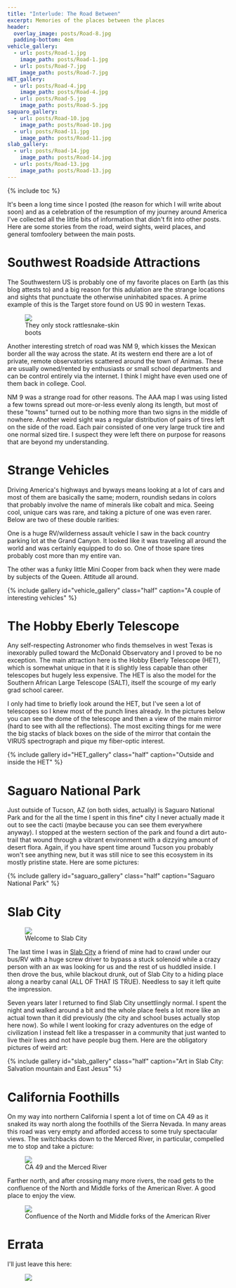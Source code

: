 ```yaml
---
title: "Interlude: The Road Between"
excerpt: Memories of the places between the places
header:
  overlay_image: posts/Road-8.jpg
  padding-bottom: 4em
vehicle_gallery:
  - url: posts/Road-1.jpg
    image_path: posts/Road-1.jpg
  - url: posts/Road-7.jpg
    image_path: posts/Road-7.jpg
HET_gallery:
  - url: posts/Road-4.jpg
    image_path: posts/Road-4.jpg
  - url: posts/Road-5.jpg
    image_path: posts/Road-5.jpg
saguaro_gallery:
  - url: posts/Road-10.jpg
    image_path: posts/Road-10.jpg
  - url: posts/Road-11.jpg
    image_path: posts/Road-11.jpg
slab_gallery:
  - url: posts/Road-14.jpg
    image_path: posts/Road-14.jpg
  - url: posts/Road-13.jpg
    image_path: posts/Road-13.jpg
---
```


{% include toc %} 

It's been a long time since I posted (the reason for which I will
write about soon) and as a celebration of the resumption of my journey
around America I've collected all the little bits of information that
didn't fit into other posts. Here are some stories from the road,
weird sights, weird places, and general tomfoolery between the main
posts.

# Southwest Roadside Attractions

The Southwestern US is probably one of my favorite places on Earth (as
this blog attests to) and a big reason for this adulation are the
strange locations and sights that punctuate the otherwise uninhabited
spaces. A prime example of this is the Target store found on US 90 in
western Texas.

<figure class="align-right" style="width:50%">
 <a href="{{ site.url }}{{ site.baseurl }}/images/posts/Road-2.jpg">
 <img src="{{ site.url }}{{ site.baseurl }}/images/posts/Road-2.jpg">
 </a>
 <figcaption>They only stock rattlesnake-skin boots</figcaption>
</figure>

Another interesting stretch of road was NM 9, which kisses the Mexican
border all the way across the state. At its western end there are a
lot of private, remote observatories scattered around the town of
Animas. These are usually owned/rented by enthusiasts or small school
departments and can be control entirely via the internet. I think I
might have even used one of them back in college. Cool.

NM 9 was a strange road for other reasons. The AAA map I was using
listed a few towns spread out more-or-less evenly along its length,
but most of these "towns" turned out to be nothing more than two signs
in the middle of nowhere. Another weird sight was a regular
distribution of pairs of tires left on the side of the road. Each pair
consisted of one very large truck tire and one normal sized tire. I
suspect they were left there on purpose for reasons that are beyond my
understanding.

# Strange Vehicles

Driving America's highways and byways means looking at a lot of cars
and most of them are basically the same; modern, roundish sedans in
colors that probably involve the name of minerals like cobalt and
mica. Seeing cool, unique cars was rare, and taking a picture of one
was even rarer. Below are two of these double rarities: 

One is a huge RV/wilderness assault vehicle I saw in the back country
parking lot at the Grand Canyon. It looked like it was traveling all
around the world and was certainly equipped to do so. One of those
spare tires probably cost more than my entire van. 

The other was a funky little Mini Cooper from back when they were made
by subjects of the Queen. Attitude all around.

{% include gallery id="vehicle_gallery" class="half" caption="A couple of interesting vehicles" %}

# The Hobby Eberly Telescope

Any self-respecting Astronomer who finds themselves in west Texas is
inexorably pulled toward the McDonald Observatory and I proved to be
no exception. The main attraction here is the Hobby Eberly Telescope
(HET), which is somewhat unique in that it is slightly less capable
than other telescopes but hugely less expensive. The HET is also the
model for the Southern African Large Telescope (SALT), itself the
scourge of my early grad school career.

I only had time to briefly look around the HET, but I've seen a lot of
telescopes so I knew most of the punch lines already. In the pictures
below you can see the dome of the telescope and then a view of the
main mirror (hard to see with all the reflections). The most exciting
things for me were the big stacks of black boxes on the side of the
mirror that contain the VIRUS spectrograph and pique my fiber-optic
interest.

{% include gallery id="HET_gallery" class="half" caption="Outside and inside the HET" %}

# Saguaro National Park

Just outside of Tucson, AZ (on both sides, actually) is Saguaro
National Park and for the all the time I spent in this fine* city I
never actually made it out to see the cacti (maybe because you can
see them everywhere anyway). I stopped at the western section of the
park and found a dirt auto-trail that wound through a vibrant
environment with a dizzying amount of desert flora. Again, if you have
spent time around Tucson you probably won't see anything new, but it
was still nice to see this ecosystem in its mostly pristine
state. Here are some pictures:

{% include gallery id="saguaro_gallery" class="half" caption="Saguaro National Park" %}

# Slab City

<figure class="align-right" style="width:35%">
 <a href="{{ site.url }}{{ site.baseurl }}/images/posts/Road-15.jpg">
 <img src="{{ site.url }}{{ site.baseurl }}/images/posts/Road-15.jpg">
 </a>
 <figcaption>Welcome to Slab City</figcaption>
</figure>

The last time I was in [Slab
City](https://en.wikipedia.org/wiki/Slab_City,_California) a friend of
mine had to crawl under our bus/RV with a huge screw driver to bypass
a stuck solenoid while a crazy person with an ax was looking for us
and the rest of us huddled inside. I then drove the bus, while
blackout drunk, out of Slab City to a hiding place along a nearby
canal (ALL OF THAT IS TRUE). Needless to say it left quite the
impression.

Seven years later I returned to find Slab City unsettlingly normal. I
spent the night and walked around a bit and the whole place feels a
lot more like an actual town than it did previously (the city and
school buses actually stop here now). So while I went looking for
crazy adventures on the edge of civilization I instead felt like a
trespasser in a community that just wanted to live their lives and not
have people bug them. Here are the obligatory pictures of weird art:

{% include gallery id="slab_gallery" class="half" caption="Art in Slab City: Salvation mountain and East Jesus" %}

# California Foothills

On my way into northern California I spent a lot of time on CA 49 as
it snaked its way north along the foothills of the Sierra Nevada. In
many areas this road was very empty and afforded access to some truly
spectacular views. The switchbacks down to the Merced River, in
particular, compelled me to stop and take a picture:

<figure class="align-center" style="width:100%">
 <a href="{{ site.url }}{{ site.baseurl }}/images/posts/Road-16.jpg">
 <img src="{{ site.url }}{{ site.baseurl }}/images/posts/Road-16.jpg">
 </a>
 <figcaption>CA 49 and the Merced River</figcaption>
</figure>

Farther north, and after crossing many more rivers, the road gets to
the confluence of the North and Middle forks of the American River. A
good place to enjoy the view.

<figure class="align-center" style="width:100%">
 <a href="{{ site.url }}{{ site.baseurl }}/images/posts/Road-18.jpg">
 <img src="{{ site.url }}{{ site.baseurl }}/images/posts/Road-18.jpg">
 </a>
 <figcaption>Confluence of the North and Middle forks of the American River</figcaption>
</figure>

# Errata

I'll just leave this here:

<figure class="align-left" style="width:50%">
 <a href="{{ site.url }}{{ site.baseurl }}/images/posts/Road-9.jpg">
 <img src="{{ site.url }}{{ site.baseurl }}/images/posts/Road-9.jpg">
 </a>
</figure>